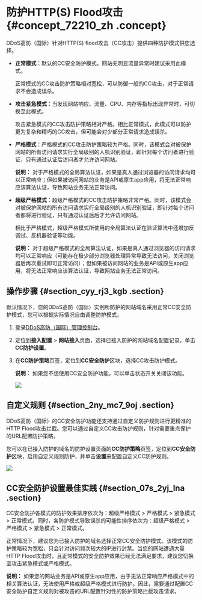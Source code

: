 # 防护HTTP\(S\) Flood攻击 {#concept_72210_zh .concept}

DDoS高防（国际）针对HTTP\(S\) flood攻击（CC攻击）提供四种防护模式供您选择。

-   **正常模式**：默认的CC安全防护模式。网站无明显流量异常时建议采用此模式。

    正常模式的CC攻击防护策略相对宽松，可以防御一般的CC攻击，对于正常请求不会造成误杀。

-   **攻击紧急模式**：当发现网站响应、流量、CPU、内存等指标出现异常时，可切换至此模式。

    攻击紧急模式的CC攻击防护策略相对严格。相比正常模式，此模式可以防护更为复杂和精巧的CC攻击，但可能会对少部分正常请求造成误杀。

-   **严格模式**：严格模式的CC攻击防护策略较为严格。同时，该模式会对被保护网站的所有访问请求实行全局级别的人机识别验证，即针对每个访问者进行验证，只有通过认证后访问者才允许访问网站。

    **说明：** 对于严格模式的全局算法认证，如果是真人通过浏览器的访问请求均可以正常响应；但如果被访问网站的业务是API或原生app应用，将无法正常响应该算法认证，导致网站业务无法正常访问。

-   **超级严格模式**：超级严格模式的CC攻击防护策略非常严格。同时，该模式会对被保护网站的所有访问请求实行全局级别的人机识别验证，即针对每个访问者都将进行验证，只有通过认证后后才允许访问网站。

    相比于严格模式，超级严格模式所使用的全局算法认证在验证算法中还增加反调试、反机器验证等功能。

    **说明：** 对于超级严格模式的全局算法认证，如果是真人通过浏览器的访问请求均可以正常响应（可能存在极少部分浏览器处理异常导致无法访问，关闭浏览器后再次重试即可正常访问）；但如果被访问网站的业务是API或原生app应用，将无法正常响应该算法认证，导致网站业务无法正常访问。


## 操作步骤 {#section_cyy_rj3_kgb .section}

默认情况下，您的DDoS高防（国际）实例所防护的网站域名采用正常CC安全防护模式，您可以根据实际情况自由调整防护模式。

1.  登录[DDoS高防（国际）管理控制台](https://yundun.console.aliyun.com/?p=ddosdip)。
2.  定位到**接入配置** \> **网站接入**页面，选择已接入防护的网站域名配置记录，单击**CC防护设置**。
3.  在**CC防护策略**页签，定位到**CC安全防护**区块，选择CC攻击防护模式。

    **说明：** 如果您不想使用CC安全防护功能，可以单击状态开关关闭该功能。

    ![](http://static-aliyun-doc.oss-cn-hangzhou.aliyuncs.com/assets/img/79692/156436741136922_zh-CN.png)


## 自定义规则 {#section_2ny_mc7_9oj .section}

DDoS高防（国际）的CC安全防护功能还支持通过自定义防护规则进行更精准的HTTP Flood攻击拦截。您可以通过自定义CC攻击防护规则，针对需要重点保护的URL配置防护策略。

您可以在已接入防护的域名的防护设置页面的**CC防护策略**页签，定位到**CC安全防护**区块，启用自定义规则防护，并单击**设置**来配置自定义CC防护规则。

![](http://static-aliyun-doc.oss-cn-hangzhou.aliyuncs.com/assets/img/79692/156436741136923_zh-CN.png)

## CC安全防护设置最佳实践 {#section_07s_2yj_lna .section}

CC安全防护各模式的防护效果排序依次为：超级严格模式 \> 严格模式 \> 紧急模式 \> 正常模式。同时，各防护模式导致误杀的可能性排序依次为：超级严格模式 \> 严格模式 \> 紧急模式 \> 正常模式。

正常情况下，建议您为已接入防护的域名选择正常CC安全防护模式。该模式的防护策略较为宽松，只会针对访问频次较大的IP进行封禁。当您的网站遭遇大量HTTP Flood攻击时，且正常模式的安全防护效果已经无法满足要求，建议您切换至攻击紧急模式或严格模式。

**说明：** 如果您的网站业务是API或原生app应用，由于无法正常响应严格模式中的相关算法认证，无法使用严格或超级严格模式进行防护。因此，需要通过配置CC安全防护自定义规则对被攻击的URL配置针对性的防护策略拦截攻击请求。

